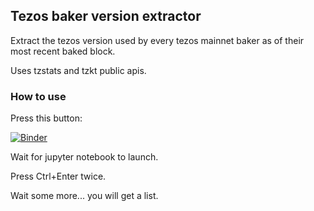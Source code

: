 ## Tezos baker version extractor

Extract the tezos version used by every tezos mainnet baker as of their most recent baked block.

Uses tzstats and tzkt public apis.

### How to use

Press this button:

[![Binder](https://mybinder.org/badge_logo.svg)](https://mybinder.org/v2/gh/midl-dev/tezos_upgrade_analysis/HEAD)

Wait for jupyter notebook to launch.

Press Ctrl+Enter twice.

Wait some more... you will get a list.

